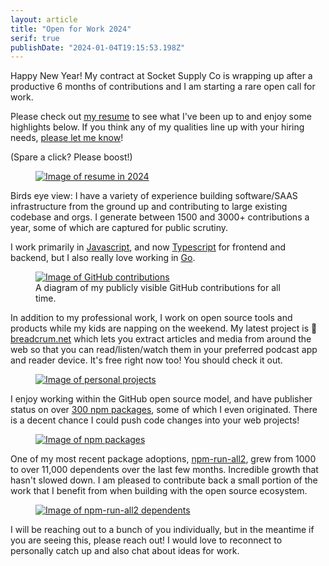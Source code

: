 ```yaml
---
layout: article
title: "Open for Work 2024"
serif: true
publishDate: "2024-01-04T19:15:53.198Z"
---
```


Happy New Year!
My contract at Socket Supply Co is wrapping up after a productive 6 months of contributions and I am starting a rare open call for work.

Please check out [my resume](/cv/) to see what I've been up to and enjoy some highlights below.
If you think any of my qualities line up with your hiring needs, [please let me know](mailto:bcomnes+ofw@fastmail.com)!

(Spare a click? Please boost!<!--[x.com](), [mastodon](), [bsky](), [linkedin]() -->)

<figure>
  <a href="/cv/">
    <picture>
      <!-- <source srcset="./img/resume-2024-dark.png" media="(prefers-color-scheme: dark)"> -->
      <img loading="auto" src="./img/resume-2024-dark.png" alt="Image of resume in 2024">
    </picture>
  </a>
</figure>

Birds eye view: I have a variety of experience building software/SAAS infrastructure from the ground up and contributing to large existing codebase and orgs. I generate between 1500 and 3000+ contributions a year, some of which are captured for public scrutiny.

I work primarily in [Javascript](https://developer.mozilla.org/en-US/docs/Web/javascript), and now [Typescript](https://www.typescriptlang.org) for frontend and backend, but I also really love working in [Go](https://go.dev).

<figure>
  <a href="https://github.com/bcomnes/">
    <picture>
      <source srcset="./img/contributions-dark.png" media="(prefers-color-scheme: dark)">
      <img loading="auto" src="./img/contributions.png" alt="Image of GitHub contributions">
    </picture>
  </a>
  <figcaption>A diagram of my publicly visible GitHub contributions for all time.</figcaption>
  </figure>
</figure>

In addition to my professional work, I work on open source tools and products while my kids are napping on the weekend. My latest project is 🥖 [breadcrum.net](https://breadcrum.net) which lets you extract articles and media from around the web so that you can read/listen/watch them in your preferred podcast app and reader device. It's free right now too! You should check it out.

<figure>
  <a href="/">
    <picture>
      <source srcset="./img/personal-dark.png" media="(prefers-color-scheme: dark)">
      <img loading="auto" src="./img/personal.png" alt="Image of personal projects">
    </picture>
  </a>
</figure>

I enjoy working within the GitHub open source model, and have publisher status on over [300 npm packages](https://www.npmjs.com/~bret), some of which I even originated. There is a decent chance I could push code changes into your web projects!

<figure>
  <a href="https://www.npmjs.com/~bret">
    <picture>
      <img loading="auto" src="./img/npm.png" alt="Image of npm packages">
    </picture>
  </a>
  </figure>
</figure>

One of my most recent package adoptions, [npm-run-all2](https://github.com/bcomnes/npm-run-all2), grew from 1000 to over 11,000 dependents over the last few months. Incredible growth that hasn't slowed down. I am pleased to contribute back a small portion of the work that I benefit from when building with the open source ecosystem.

<figure>
  <a href="https://github.com/bcomnes/npm-run-all2/network/dependents">
    <picture>
      <source srcset="./img/npm-run-all-dark.png" media="(prefers-color-scheme: dark)">
      <img loading="auto" src="./img/npm-run-all.png" alt="Image of npm-run-all2 dependents">
    </picture>
  </a>
  </figure>
</figure>

I will be reaching out to a bunch of you individually, but in the meantime if you are seeing this, please reach out! I would love to reconnect to personally catch up and also chat about ideas for work.
